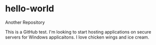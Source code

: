 # hello-world
Another Repository

This is a GitHub test. I'm looking to start hosting applications on secure servers for Windows applicaitons. I love chicken wings and ice cream. 
